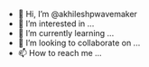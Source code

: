 - 👋 Hi, I’m @akhileshpwavemaker
- 👀 I’m interested in ...
- 🌱 I’m currently learning ...
- 💞️ I’m looking to collaborate on ...
- 📫 How to reach me ...

<!---
akhileshpwavemaker/akhileshpwavemaker is a ✨ special ✨ repository because its `README.md` (this file) appears on your GitHub profile.
You can click the Preview link to take a look at your changes.
--->
